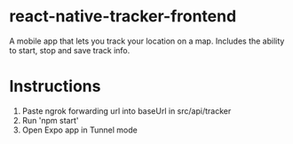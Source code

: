 # react-native-tracker-frontend
A mobile app that lets you track your location on a map. Includes the ability to start, stop and save track info.

# Instructions
1. Paste ngrok forwarding url into baseUrl in src/api/tracker
2. Run 'npm start'
3. Open Expo app in Tunnel mode
